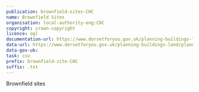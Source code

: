 ```yaml
---
publication: brownfield-sites-CHC
name: Brownfield Sites
organisation: local-authority-eng:CHC
copyright: crown-copyright
licence: ogl
documentation-url: https://www.dorsetforyou.gov.uk/planning-buildings-land/planning-policy/east-dorset-planning-policy/local-development-framework/christchurch-and-east-dorset-brownfield-land-registers.aspx
data-url: https://www.dorsetforyou.gov.uk/planning-buildings-land/planning-policy/east-dorset-planning-policy/local-development-framework/pdfs/brownfield-land-registers/christchurch-brownfield-register-2017.12.19-rev1-excel.csv
data-gov-uk: 
task: csv
prefix: brownfield-site-CHC
suffix: .txt
---
```


Brownfield sites

